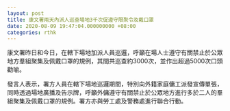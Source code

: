 ```yaml
---
layout: post
title: 康文署兩天內派人巡查場地3千次促遵守限聚令及戴口罩
date: 2020-08-09 19:47:04.000000000 +08:00
categories: rthk
---
```


康文署昨日和今日，在轄下場地加派人員巡邏，呼籲在場人士遵守有關禁止於公眾地方羣組聚集及佩戴口罩的規例，其間共巡查約3000次，並作出超過5000次口頭勸喻。

發言人表示，署方人員在轄下場地巡邏期間，特別向外籍家庭傭工派發宣傳單張，同時透過場地廣播及告示牌，呼籲外傭遵守有關禁止於公眾地方進行多於二人的羣組聚集及佩戴口罩的規例。署方亦與勞工處及警務處進行聯合行動。
